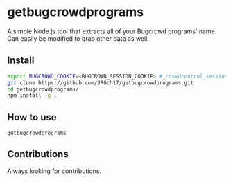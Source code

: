 # getbugcrowdprograms
A simple Node.js tool that extracts all of your Bugcrowd programs' name. Can easily be modified to grab other data as well.

## Install
```bash
export BUGCROWD_COOKIE=<BUGCROWD_SESSION_COOKIE> #_crowdcontrol_session
git clone https://github.com/JR0ch17/getbugcrowdprograms.git
cd getbugcrowdprograms/
npm install -g .
```

## How to use
```
getbugcrowdprograms
```

## Contributions
Always looking for contributions.
